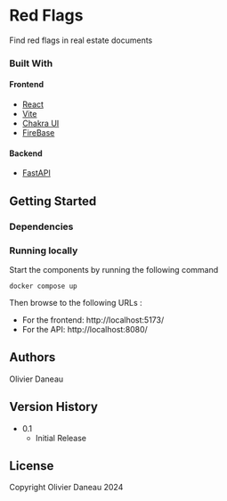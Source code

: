 # Red Flags

Find red flags in real estate documents

### Built With

#### Frontend

* [React](https://react.dev/)
* [Vite](https://vitejs.dev/)
* [Chakra UI](https://v2.chakra-ui.com/)
* [FireBase]()

#### Backend

* [FastAPI](https://fastapi.tiangolo.com/)

## Getting Started

### Dependencies

### Running locally

Start the components by running the following command
```
docker compose up
```

Then browse to the following URLs :
* For the frontend: http://localhost:5173/ 
* For the API: http://localhost:8080/

## Authors

Olivier Daneau

## Version History

* 0.1
    * Initial Release

## License

Copyright Olivier Daneau 2024